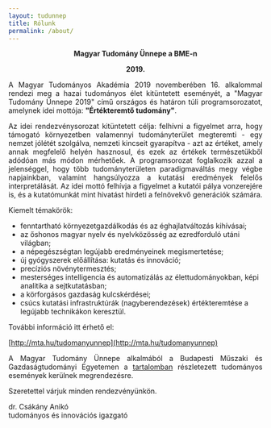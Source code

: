 ```yaml
---
layout: tudunnep
title: Rólunk
permalink: /about/
---
```


<p style="text-align: center; font-weight:bold;">Magyar Tudomány Ünnepe a BME-n</p>

<p style="text-align: center; font-weight:bold;">2019.</p>

<p style="text-align: justify">A Magyar Tudományos Akadémia 2019 novemberében 16. alkalommal rendezi meg a
hazai tudományos élet kitüntetett eseményét, a "Magyar Tudomány Ünnepe 2019"
című országos és határon túli programsorozatot, amelynek idei mottója: <b>"Értékteremtő tudomány"</b>. </p>

<p style="text-align: justify">Az idei rendezvénysorozat kitüntetett célja: felhívni a figyelmet arra, hogy
támogató környezetben valamennyi tudományterület megteremti - egy nemzet
jólétét szolgálva, nemzeti kincseit gyarapítva - azt az értéket, amely annak
megfelelő helyén hasznosul, és ezek az értékek természetükből adódóan más
módon mérhetőek. A programsorozat foglalkozik azzal a jelenséggel, hogy több
tudományterületen paradigmaváltás megy végbe napjainkban, valamint
hangsúlyozza a kutatási eredmények felelős interpretálását. Az idei mottó
felhívja a figyelmet a kutatói pálya vonzerejére is, és a kutatómunkát mint
hivatást hirdeti a felnövekvő generációk számára.</p>

Kiemelt témakörök:

- fenntartható környezetgazdálkodás és az éghajlatváltozás kihívásai;
- az őshonos magyar nyelv és nyelvközösség az ezredforduló utáni világban;
- a népegészségtan legújabb eredményeinek megismertetése;
- új gyógyszerek előállítása: kutatás és innováció;
- precíziós növénytermesztés;
- mesterséges intelligencia és automatizálás az élettudományokban, képi
 analitika a sejtkutatásban;
- a körforgásos gazdaság kulcskérdései;
- csúcs kutatási infrastruktúrák (nagyberendezések) értékteremtése a legújabb
 technikákon keresztül.

További információ itt érhető el:

[http://mta.hu/tudomanyunnep](http://mta.hu/tudomanyunnep)

<p style="text-align: justify">A Magyar Tudomány Ünnepe alkalmából a Budapesti Műszaki és Gazdaságtudományi
Egyetemen a <a class="home-url" rel="author" href="{{ "/" | relative_url }}">tartalomban</a> részletezett tudományos események kerülnek
megrendezésre.</p>

Szeretettel várjuk minden rendezvényünkön.

dr. Csákány Anikó<br>
tudományos és innovációs igazgató



